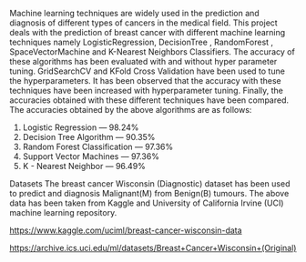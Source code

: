 Machine learning techniques are widely used in the prediction and diagnosis of different types of cancers in the medical field. This project deals with the prediction of breast cancer with different machine learning techniques namely LogisticRegression, DecisionTree , RandomForest , SpaceVectorMachine  and K-Nearest Neighbors Classifiers.
The accuracy of these algorithms has been evaluated with and without hyper parameter tuning. GridSearchCV and KFold Cross Validation  have been used to tune the hyperparameters. 
It has been observed that the accuracy with these techniques have been increased with hyperparameter tuning. Finally, the accuracies obtained with these different techniques have been compared.
The accuracies obtained by the above algorithms are as follows:
1.	Logistic Regression — 98.24%
2.	Decision Tree Algorithm — 90.35% 
3.	Random Forest Classification — 97.36%
4.	Support Vector Machines — 97.36%
5.	K - Nearest Neighbor — 96.49%

Datasets
The breast cancer Wisconsin (Diagnostic) dataset has been used to predict and diagnosis Malignant(M) from Benign(B) tumours. The above data has been taken from Kaggle and University of California Irvine (UCI) machine learning repository.

https://www.kaggle.com/uciml/breast-cancer-wisconsin-data

https://archive.ics.uci.edu/ml/datasets/Breast+Cancer+Wisconsin+(Original)
